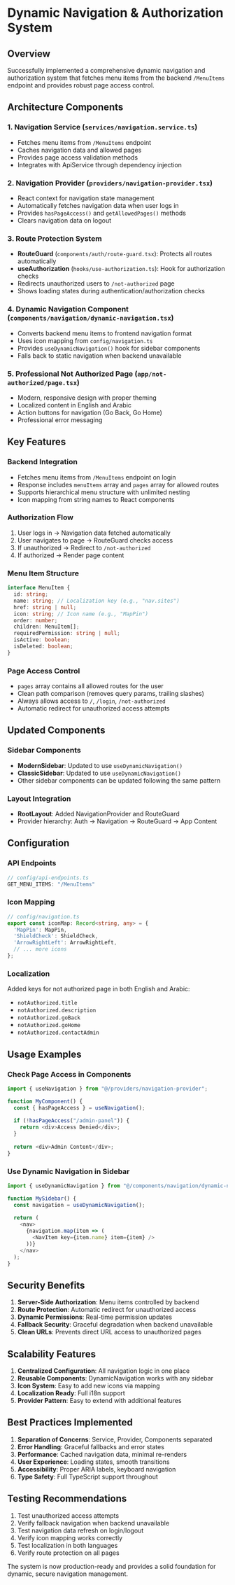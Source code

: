 # Dynamic Navigation & Authorization System

## Overview
Successfully implemented a comprehensive dynamic navigation and authorization system that fetches menu items from the backend `/MenuItems` endpoint and provides robust page access control.

## Architecture Components

### 1. Navigation Service (`services/navigation.service.ts`)
- Fetches menu items from `/MenuItems` endpoint
- Caches navigation data and allowed pages
- Provides page access validation methods
- Integrates with ApiService through dependency injection

### 2. Navigation Provider (`providers/navigation-provider.tsx`)
- React context for navigation state management
- Automatically fetches navigation data when user logs in
- Provides `hasPageAccess()` and `getAllowedPages()` methods
- Clears navigation data on logout

### 3. Route Protection System
- **RouteGuard** (`components/auth/route-guard.tsx`): Protects all routes automatically
- **useAuthorization** (`hooks/use-authorization.ts`): Hook for authorization checks
- Redirects unauthorized users to `/not-authorized` page
- Shows loading states during authentication/authorization checks

### 4. Dynamic Navigation Component (`components/navigation/dynamic-navigation.tsx`)
- Converts backend menu items to frontend navigation format
- Uses icon mapping from `config/navigation.ts`
- Provides `useDynamicNavigation()` hook for sidebar components
- Falls back to static navigation when backend unavailable

### 5. Professional Not Authorized Page (`app/not-authorized/page.tsx`)
- Modern, responsive design with proper theming
- Localized content in English and Arabic
- Action buttons for navigation (Go Back, Go Home)
- Professional error messaging

## Key Features

### Backend Integration
- Fetches menu items from `/MenuItems` endpoint on login
- Response includes `menuItems` array and `pages` array for allowed routes
- Supports hierarchical menu structure with unlimited nesting
- Icon mapping from string names to React components

### Authorization Flow
1. User logs in → Navigation data fetched automatically
2. User navigates to page → RouteGuard checks access
3. If unauthorized → Redirect to `/not-authorized`
4. If authorized → Render page content

### Menu Item Structure
```typescript
interface MenuItem {
  id: string;
  name: string; // Localization key (e.g., "nav.sites")
  href: string | null;
  icon: string; // Icon name (e.g., "MapPin")
  order: number;
  children: MenuItem[];
  requiredPermission: string | null;
  isActive: boolean;
  isDeleted: boolean;
}
```

### Page Access Control
- `pages` array contains all allowed routes for the user
- Clean path comparison (removes query params, trailing slashes)
- Always allows access to `/`, `/login`, `/not-authorized`
- Automatic redirect for unauthorized access attempts

## Updated Components

### Sidebar Components
- **ModernSidebar**: Updated to use `useDynamicNavigation()`
- **ClassicSidebar**: Updated to use `useDynamicNavigation()`
- Other sidebar components can be updated following the same pattern

### Layout Integration
- **RootLayout**: Added NavigationProvider and RouteGuard
- Provider hierarchy: Auth → Navigation → RouteGuard → App Content

## Configuration

### API Endpoints
```typescript
// config/api-endpoints.ts
GET_MENU_ITEMS: "/MenuItems"
```

### Icon Mapping
```typescript
// config/navigation.ts
export const iconMap: Record<string, any> = {
  'MapPin': MapPin,
  'ShieldCheck': ShieldCheck,
  'ArrowRightLeft': ArrowRightLeft,
  // ... more icons
};
```

### Localization
Added keys for not authorized page in both English and Arabic:
- `notAuthorized.title`
- `notAuthorized.description`
- `notAuthorized.goBack`
- `notAuthorized.goHome`
- `notAuthorized.contactAdmin`

## Usage Examples

### Check Page Access in Components
```typescript
import { useNavigation } from "@/providers/navigation-provider";

function MyComponent() {
  const { hasPageAccess } = useNavigation();
  
  if (!hasPageAccess("/admin-panel")) {
    return <div>Access Denied</div>;
  }
  
  return <div>Admin Content</div>;
}
```

### Use Dynamic Navigation in Sidebar
```typescript
import { useDynamicNavigation } from "@/components/navigation/dynamic-navigation";

function MySidebar() {
  const navigation = useDynamicNavigation();
  
  return (
    <nav>
      {navigation.map(item => (
        <NavItem key={item.name} item={item} />
      ))}
    </nav>
  );
}
```

## Security Benefits

1. **Server-Side Authorization**: Menu items controlled by backend
2. **Route Protection**: Automatic redirect for unauthorized access
3. **Dynamic Permissions**: Real-time permission updates
4. **Fallback Security**: Graceful degradation when backend unavailable
5. **Clean URLs**: Prevents direct URL access to unauthorized pages

## Scalability Features

1. **Centralized Configuration**: All navigation logic in one place
2. **Reusable Components**: DynamicNavigation works with any sidebar
3. **Icon System**: Easy to add new icons via mapping
4. **Localization Ready**: Full i18n support
5. **Provider Pattern**: Easy to extend with additional features

## Best Practices Implemented

1. **Separation of Concerns**: Service, Provider, Components separated
2. **Error Handling**: Graceful fallbacks and error states
3. **Performance**: Cached navigation data, minimal re-renders
4. **User Experience**: Loading states, smooth transitions
5. **Accessibility**: Proper ARIA labels, keyboard navigation
6. **Type Safety**: Full TypeScript support throughout

## Testing Recommendations

1. Test unauthorized access attempts
2. Verify fallback navigation when backend unavailable
3. Test navigation data refresh on login/logout
4. Verify icon mapping works correctly
5. Test localization in both languages
6. Verify route protection on all pages

The system is now production-ready and provides a solid foundation for dynamic, secure navigation management.
